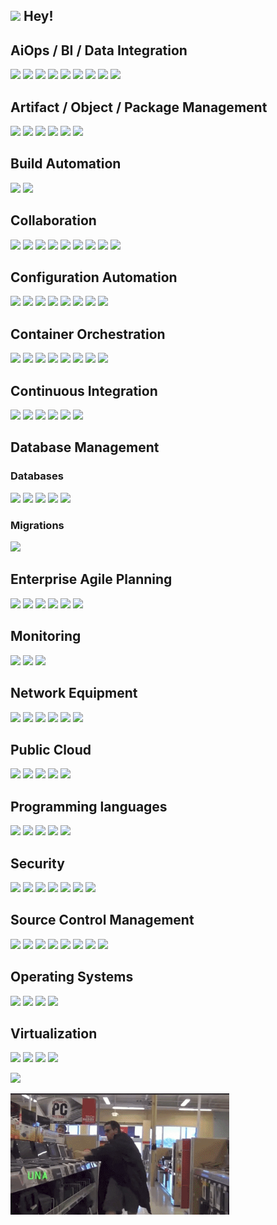 ##  <img src="https://media.giphy.com/media/LUokZJ21LM39f6d0Md/giphy.gif" width="40"> Hey!

## AiOps / BI / Data Integration
![](https://img.shields.io/badge/-Apache_Airflow-black?logoColor=000000&color=017CEE&style=flat-square&logo=apacheairflow)
![](https://img.shields.io/badge/-Apache_Kafka-black?logoColor=ffffff&color=231F20&style=flat-square&logo=apachekafka)
![](https://img.shields.io/badge/-Eclipse_Mosquitto-black?logoColor=ffffff&color=3C5280&style=flat-square&logo=eclipsemosquitto)
![](https://img.shields.io/badge/-MQTT-black?logoColor=ffffff&color=660066&style=flat-square&logo=mqtt)
![](https://img.shields.io/badge/-RabbitMQ-black?logoColor=ffffff&color=FF6600&style=flat-square&logo=rabbitmq)
![](https://img.shields.io/badge/-Datadog-black?logoColor=000000&color=632CA6&style=flat-square&logo=datadog)
![](https://img.shields.io/badge/-Grafana-black?logoColor=ffffff&color=F46800&style=flat-square&logo=grafana)
![](https://img.shields.io/badge/-Elasticsearch-black?logoColor=ffffff&color=005571&style=flat-square&logo=elasticsearch)
![](https://img.shields.io/badge/-Kibana-black?logoColor=ffffff&color=005571&style=flat-square&logo=kibana)


## Artifact / Object / Package  Management
![](https://img.shields.io/badge/-Harbor-black?logoColor=000000&color=60B932&style=flat-square&logo=harbor)
![](https://img.shields.io/badge/-Docker_Hub-black?logoColor=ffffff&color=2496ED&style=flat-square&logo=docker)
![](https://img.shields.io/badge/-NPM-black?logoColor=ffffff&color=CB3837&style=flat-square&logo=npm)
![](https://img.shields.io/badge/-JFrog%20Artifactory-black?logoColor=000000&color=41BF47&style=flat-square&logo=jfrog)
![](https://img.shields.io/badge/-Yarn-black?logoColor=ffffff&color=2C8EBB&style=flat-square&logo=yarn)
![](https://img.shields.io/badge/-MinIO-black?logoColor=ffffff&color=C72E49&style=flat-square&logo=minio)


## Build Automation
![](https://img.shields.io/badge/-Gradle-black?logoColor=ffffff&color=02303A&style=flat-square&logo=gradle)
![](https://img.shields.io/badge/-CMake-black?logoColor=ffffff&color=064F8C&style=flat-square&logo=cmake)


## Collaboration
![](https://img.shields.io/badge/-Microsoft_Teams-black?logoColor=ffffff&color=6264A7&style=flat-square&logo=microsoftteams)
![](https://img.shields.io/badge/-Atlassian_Confluence-black?logoColor=ffffff&color=172B4D&style=flat-square&logo=confluence)
![](https://img.shields.io/badge/-Redmine-black?logoColor=ffffff&color=B32024&style=flat-square&logo=redmine)
![](https://img.shields.io/badge/-Stack_Overflow-black?logoColor=000000&color=F58025&style=flat-square&logo=stackoverflow)
![](https://img.shields.io/badge/-Slack-black?logoColor=ffffff&color=4A154B&style=flat-square&logo=slack)
![](https://img.shields.io/badge/-Mattermost-black?logoColor=ffffff&color=0058CC&style=flat-square&logo=mattermost)
![](https://img.shields.io/badge/-Miro-black?logoColor=ffffff&color=050038&style=flat-square&logo=miro)
![](https://img.shields.io/badge/-diagrams.net-black?logoColor=ffffff&color=F08705&style=flat-square&logo=diagrams.net)
![](https://img.shields.io/badge/-Visio-black?logoColor=ffffff&color=3955A3&style=flat-square&logo=microsoftvisio)


## Configuration Automation
![](https://img.shields.io/badge/-Ansible-black?logoColor=000000&&color=EE0000&style=flat-square&logo=ansible)
![](https://img.shields.io/badge/-Terraform-black?logoColor=ffffff&color=7B42BC&style=flat-square&logo=terraform)
![](https://img.shields.io/badge/-Consul-black?logoColor=ffffff&color=F24C53&style=flat-square&logo=consul)
![](https://img.shields.io/badge/-Packer-black?logoColor=ffffff&color=02A8EF&style=flat-square&logo=packer)
![](https://img.shields.io/badge/-Vagrant-black?logoColor=ffffff&color=1868F2&style=flat-square&logo=vagrant)
![](https://img.shields.io/badge/-PowerShell-black?logoColor=ffffff&color=5391FE&style=flat-square&logo=powershell)
![](https://img.shields.io/badge/-Bash-black?logoColor=ffffff&color=4EAA25&style=flat-square&logo=gnubash)
![](https://img.shields.io/badge/-Jinja-black?logoColor=ffffff&&color=B41717&style=flat-square&logo=jinja)

## Container Orchestration
![](https://img.shields.io/badge/-Amazon_EKS-black?logoColor=ffffff&color=FF9900&style=flat-square&logo=amazoneks)
![](https://img.shields.io/badge/-Amazon_ECS-black?logoColor=ffffff&color=FF9900&style=flat-square&logo=amazonecs)
![](https://img.shields.io/badge/-Azure_AKS-black?logoColor=ffffff&color=326CE5&style=flat-square&logo=kubernetes)
![](https://img.shields.io/badge/-Docker-black?logoColor=ffffff&color=2496ED&style=flat-square&logo=docker)
![](https://img.shields.io/badge/-Google_GKE-black?logoColor=ffffff&color=4285F4&style=flat-square&logo=googlecloud)
![](https://img.shields.io/badge/-Helm-black?logoColor=ffffff&color=0F1689&style=flat-square&logo=helm)
![](https://img.shields.io/badge/-Kubernetes-black?logoColor=ffffff&color=326CE5&style=flat-square&logo=Kubernetes)
![](https://img.shields.io/badge/-OpenShift-black?logoColor=ffffff&color=EE0000&style=flat-square&logo=redhatopenshift)


## Continuous Integration
![](https://img.shields.io/badge/-Azure%20DevOps-black?logoColor=ffffff&color=0078D7&style=flat-square&logo=azuredevops)
![](https://img.shields.io/badge/-Azure_Pipelines-black?logoColor=ffffff&color=2560E0&style=flat-square&logo=azurepipelines)
![](https://img.shields.io/badge/-Github%20Actions-black?logoColor=000000&color=3169e2&style=flat-square&logo=githubactions)
![](https://img.shields.io/badge/-Gitlab_CI-black?logoColor=ffffff&color=FC6D26&style=flat-square&logo=gitlab)
![](https://img.shields.io/badge/-Jenkins-black?logoColor=000000&color=D24939&style=flat-square&logo=jenkins)
![](https://img.shields.io/badge/-TeamCity-black?logoColor=ffffff&color=000000&style=flat-square&logo=teamcity)

## Database Management

### Databases
![](https://img.shields.io/badge/-MySQL-black?logoColor=000000&color=4479A1&style=flat-square&logo=mysql)
![](https://img.shields.io/badge/-MariaDB-black?logoColor=000000&color=003545&style=flat-square&logo=mariadb)
![](https://img.shields.io/badge/-Redis-black?logoColor=000000&color=DC382D&style=flat-square&logo=redis)
![](https://img.shields.io/badge/-PostgreSQL-black?logoColor=000000&color=4169E1&style=flat-square&logo=postgresql)
![](https://img.shields.io/badge/-Microsoft_SQL_Server-black?logoColor=000000&color=CC2927&style=flat-square&logo=microsoftsqlserver)


### Migrations
![](https://img.shields.io/badge/-Redgate_Flyway-black?logoColor=ffffff&color=CC0200&style=flat-square&logo=flyway)


## Enterprise Agile Planning
![](https://img.shields.io/badge/-Asana-black?logoColor=ffffff&color=F06A6A&style=flat-square&logo=asana)
![](https://img.shields.io/badge/-Jira-black?logoColor=ffffff&color=0052CC&style=flat-square&logo=jira)
![](https://img.shields.io/badge/-Azure%20DevOps-black?logoColor=ffffff&color=0078D7&style=flat-square&logo=azuredevops)
![](https://img.shields.io/badge/-Trello-black?logoColor=ffffff&color=0052CC&style=flat-square&logo=trello)
![](https://img.shields.io/badge/-Notion-black?logoColor=ffffff&color=000000&style=flat-square&logo=notion)
![](https://img.shields.io/badge/-YouTrack-black?logoColor=ffffff&color=000000&style=flat-square&logo=jetbrains)


## Monitoring
![](https://img.shields.io/badge/-Prometheus-black?logoColor=ffffff&color=F46800&style=flat-square&logo=prometheus)
![](https://img.shields.io/badge/-Zabbix-black?logoColor=ffffff&color=d40000&style=flat-square)
![](https://img.shields.io/badge/-Datadog-black?logoColor=000000&color=632CA6&style=flat-square&logo=datadog)

## Network Equipment
![](https://img.shields.io/badge/-Cisco-black?logoColor=ffffff&color=1BA0D7&style=flat-square&logo=cisco)
![](https://img.shields.io/badge/-Ubiquiti-black?logoColor=ffffff&color=0559C9&style=flat-square&logo=ubiquiti)
![](https://img.shields.io/badge/-Mikrotik-black?logoColor=ffffff&color=293239&style=flat-square&logo=mikrotik)
![](https://img.shields.io/badge/-pfSense-black?logoColor=ffffff&color=212121&style=flat-square&logo=pfsense)
![](https://img.shields.io/badge/-OPNSense-black?logoColor=ffffff&color=D94F00&style=flat-square&logo=opnsense)
![](https://img.shields.io/badge/-TPLink-black?logoColor=ffffff&color=4ACBD6&style=flat-square&logo=tplink)

## Public Cloud
![](https://img.shields.io/badge/-AWS-black?logoColor=000000&color=FF9900&style=flat-square&logo=amazonaws)
![](https://img.shields.io/badge/-Azure%20Cloud-black?logoColor=ffffff&color=0078D4&style=flat-square&logo=microsoftazure)
![](https://img.shields.io/badge/-Google_Cloud-black?logoColor=ffffff&color=4285F4&style=flat-square&logo=googlecloud)
![](https://img.shields.io/badge/-Hetzner-black?logoColor=ffffff&color=D50C2D&style=flat-square&logo=hetzner)
![](https://img.shields.io/badge/-DigitalOcean-black?logoColor=ffffff&color=0080FF&style=flat-square&logo=digitalocean)

## Programming languages
![](https://img.shields.io/badge/-C-black?logoColor=ffffff&color=A8B9CC&style=flat-square&logo=c)
![](https://img.shields.io/badge/-C++-black?logoColor=ffffff&color=00599C&style=flat-square&logo=c%2B%2B)
![](https://img.shields.io/badge/-C%23-black?logoColor=ffffff&color=239120&style=flat-square&logo=csharp)
![](https://img.shields.io/badge/-Python-black?logoColor=ffffff&color=3776AB&style=flat-square&logo=python)
![](https://img.shields.io/badge/-JavaScript-black?logoColor=ffffff&color=F7DF1E&style=flat-square&logo=javascript)


## Security
![](https://img.shields.io/badge/-CyberArk_Conjur-black?logoColor=ffffff&color=2d6eaa&style=flat-square)
![](https://img.shields.io/badge/-Aqua_Security-black?logoColor=ffffff&color=1904DA&style=flat-square&logo=aqua)
![](https://img.shields.io/badge/-Vault-black?logoColor=000000&color=FFEC6E&style=flat-square&logo=vault)
![](https://img.shields.io/badge/-SonarQube-black?logoColor=ffffff&color=4E9BCD&style=flat-square&logo=sonarqube)
![](https://img.shields.io/badge/-Snort-black?logoColor=ffffff&color=efa4a6&style=flat-square)
![](https://img.shields.io/badge/-Suricata-black?logoColor=ffffff&color=d5602b&style=flat-square)
![](https://img.shields.io/badge/-KeyCloak-black?logoColor=000000&color=abaaaa&style=flat-square)


## Source Control Management
![](https://img.shields.io/badge/-Git-black?logoColor=ffffff&color=F05032&style=flat-square&logo=git)
![](https://img.shields.io/badge/-Git%20LFS-black?logoColor=ffffff&color=F64935&style=flat-square&logo=gitlfs)
![](https://img.shields.io/badge/-Gitea-black?logoColor=ffffff&color=609926&style=flat-square&logo=gitea)
![](https://img.shields.io/badge/-Gitlab-black?logoColor=ffffff&color=FC6D26&style=flat-square&logo=gitlab)
![](https://img.shields.io/badge/-Azure%20DevOps-black?logoColor=ffffff&color=0078D7&style=flat-square&logo=azuredevops)
![](https://img.shields.io/badge/-Github-black?logoColor=ffffff&color=181717&style=flat-square&logo=github)
![](https://img.shields.io/badge/-Bitbucket-black?logoColor=ffffff&color=0052CC&style=flat-square&logo=bitbucket)
![](https://img.shields.io/badge/-GitKraken-black?logoColor=ffffff&color=179287&style=flat-square&logo=gitkraken)


## Operating Systems

![](https://img.shields.io/badge/-Linux-black?logoColor=ffffff&color=FCC624&style=flat-square&logo=linux)
![](https://img.shields.io/badge/-macOS-black?logoColor=ffffff&color=000000&style=flat-square&logo=macos)
![](https://img.shields.io/badge/-FreeBSD-black?logoColor=ffffff&color=AB2B28&style=flat-square&logo=freebsd)
![](https://img.shields.io/badge/-Windows-black?logoColor=ffffff&color=0078D4&style=flat-square&logo=windows11)


## Virtualization

![](https://img.shields.io/badge/-QEMU-black?logoColor=ffffff&color=FF6600&style=flat-square&logo=qemu)
![](https://img.shields.io/badge/-Proxmox-black?logoColor=ffffff&color=E57000&style=flat-square&logo=proxmox)
![](https://img.shields.io/badge/-VMware-black?logoColor=ffffff&color=607078&style=flat-square&logo=vmware)
![](https://img.shields.io/badge/-VirtualBox-black?logoColor=ffffff&color=183A61&style=flat-square&logo=virtualbox)











![](https://github-readme-stats.vercel.app/api?username=vNexif&hide_border=true&border_radius=15&&show_icons=true&theme=tokyonight)


<img src="HakaBoi.gif" width="350">
